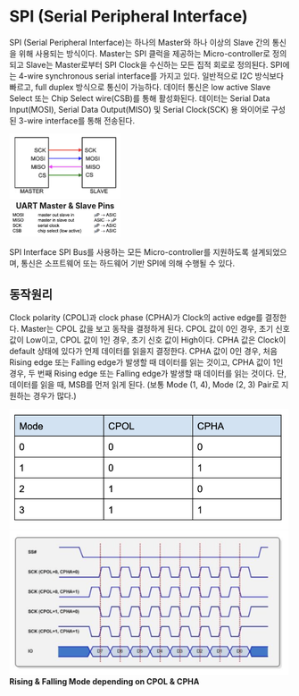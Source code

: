 # SPI (Serial Peripheral Interface)  
  
SPI (Serial Peripheral Interface)는 하나의 Master와 하나 이상의 Slave 간의 통신을 위해 사용되는 방식이다. Master는 SPI 클럭을 제공하는 Micro-controller로 정의되고 Slave는 Master로부터 SPI Clock을 수신하는 모든 집적 회로로 정의된다. SPI에는 4-wire synchronous serial interface를 가지고 있다. 일반적으로 I2C 방식보다 빠르고, full duplex 방식으로 통신이 가능하다. 데이터 통신은 low active Slave Select 또는 Chip Select wire(CSB)를 통해 활성화된다. 데이터는 Serial Data Input(MOSI), Serial Data Output(MISO) 및 Serial Clock(SCK) 용 와이어로 구성된 3-wire interface를 통해 전송된다.

<div align="center" style="width: 200px">
    <img src="img/master_and_slave.png" >   
    <strong>UART Master & Slave Pins</strong>      
    <img src="img/roles.png">     
</div>

SPI Interface SPI Bus를 사용하는 모든 Micro-controller를 지원하도록 설계되었으며, 통신은 소프트웨어 또는 하드웨어 기반 SPI에 의해 수행될 수 있다.
    

## 동작원리 

Clock polarity (CPOL)과 clock phase (CPHA)가 Clock의 active edge를 결정한다. Master는 CPOL 값을 보고 동작을 결정하게 된다. CPOL 값이 0인 경우, 초기 신호 값이 Low이고, CPOL 값이 1인 경우, 초기 신호 값이 High이다. CPHA 값은 Clock이 default 상태에 있다가 언제 데이터를 읽을지 결정한다. CPHA 값이 0인 경우, 처음 Rising edge 또는 Falling edge가 발생할 때 데이터를 읽는 것이고, CPHA 값이 1인 경우, 두 번째 Rising edge 또는 Falling edge가 발생할 때 데이터를 읽는 것이다. 단, 데이터를 읽을 때, MSB를 먼저 읽게 된다. (보통 Mode (1, 4), Mode (2, 3) Pair로 지원하는 경우가 많다.)


<img src="img/mode.png" width="500px">    
<img src="img/mode_signal.png" width="500px">     
<strong>Rising & Falling Mode depending on CPOL & CPHA</strong>

